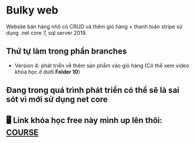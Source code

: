 # Bulky web
Website bán hàng nhỏ có CRUD và thêm giỏ hàng + thanh toán stripe sử dụng .net core 7, sql server 2019.

## Thứ tự làm trong phần branches
- Version 4: phát triển về thêm sản phẩm vào giỏ hàng (Có thể xem video khóa học ở dưới **Folder 10**)

## Đang trong quá trình phát triển có thể sẽ là sai sót vì mới sử dụng net core

## 🖥️ Link khóa học free này mình up lên thôi: [COURSE](https://helurl.com/drive/s/loj5HLw7GsrftdLdXUkTBRZnZHtPaX)
